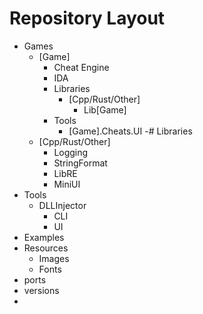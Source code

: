 # Repository Layout

- Games
  - [Game]
    - Cheat Engine
    - IDA
    - Libraries
      - [Cpp/Rust/Other]
        - Lib[Game]
    - Tools
      - [Game].Cheats.UI
-# Libraries
  - [Cpp/Rust/Other]
    - Logging
    - StringFormat
    - LibRE
    - MiniUI
- Tools
  - DLLInjector
      - CLI
      - UI
- Examples
- Resources
  - Images
  - Fonts
- ports
- versions
- 